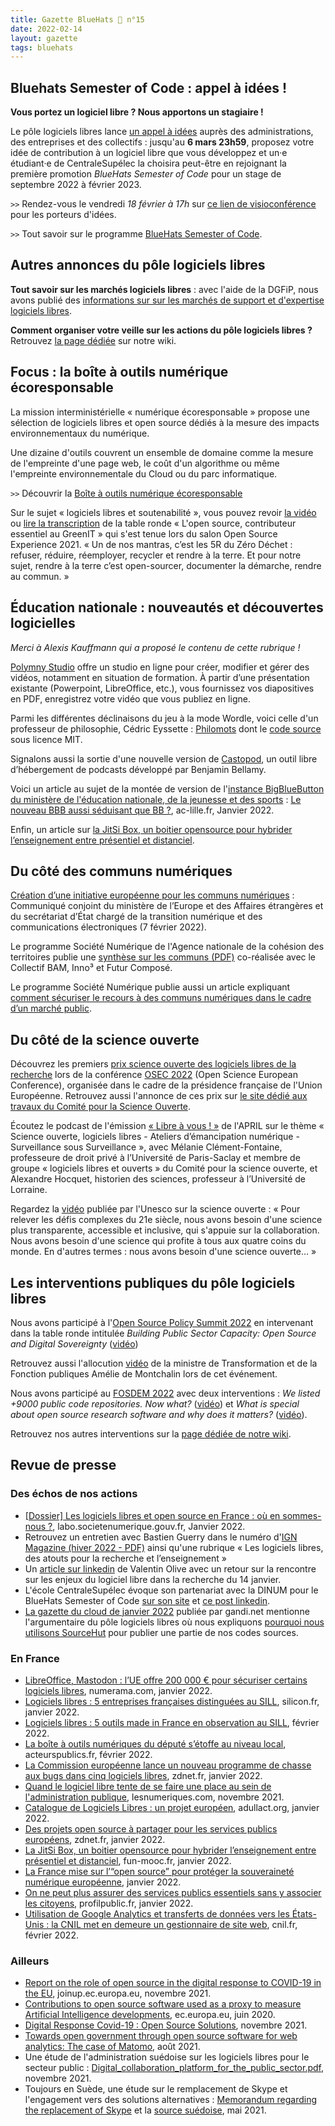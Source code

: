```yaml
---
title: Gazette BlueHats 🧢 n°15
date: 2022-02-14
layout: gazette
tags: bluehats
---
```


## Bluehats Semester of Code : appel à idées !

**Vous portez un logiciel libre ?  Nous apportons un stagiaire !**

Le pôle logiciels libres lance [un appel à idées](https://communs.numerique.gouv.fr/mobiliser/bluehats-semester-of-code/) auprès des administrations, des entreprises et des collectifs : jusqu'au **6 mars 23h59**, proposez votre idée de contribution à un logiciel libre que vous développez et un·e étudiant·e de CentraleSupélec la choisira peut-être en rejoignant la première promotion *BlueHats Semester of Code* pour un stage de septembre 2022 à février 2023.

`>>` Rendez-vous le vendredi *18 février à 17h* sur [ce lien de visioconférence](https://webinaire.numerique.gouv.fr//meeting/signin/362/creator/369/hash/84c9902a44b481830388d5d69c808eb669da0a5b) pour les porteurs d'idées.

`>>` Tout savoir sur le programme [BlueHats Semester of Code](https://man.sr.ht/~etalab/logiciels-libres/bluehats-semester-of-code.md).

## Autres annonces du pôle logiciels libres

**Tout savoir sur les marchés logiciels libres** : avec l'aide de la DGFiP, nous avons publié des [informations sur sur les marchés de support et d'expertise logiciels libres](https://communs.numerique.gouv.fr/utiliser/marches-interministeriels-support-expertise-logiciels-libres/).

**Comment organiser votre veille sur les actions du pôle logiciels libres ?** Retrouvez [la page dédiée](https://man.sr.ht/~etalab/logiciels-libres/veille.md) sur notre wiki.

## Focus : la boîte à outils numérique écoresponsable

La mission interministérielle « numérique écoresponsable » propose une sélection de logiciels libres et open source dédiés à la mesure des impacts environnementaux du numérique.

Une dizaine d'outils couvrent un ensemble de domaine comme la mesure de l'empreinte d'une page web, le coût d'un algorithme ou même l'empreinte environnementale du Cloud ou du parc informatique.

`>>` Découvrir la [Boîte à outils numérique écoresponsable](https://ecoresponsable.numerique.gouv.fr/publications/boite-outils/)

Sur le sujet « logiciels libres et soutenabilité », vous pouvez revoir [la vidéo](https://www.youtube.com/watch?v=opXYMFgbocs) ou [lire la transcription](https://www.librealire.org/l-open-source-contributeur-essentiel-au-greenit) de la table ronde « L'open source, contributeur essentiel au GreenIT » qui s'est tenue lors du salon Open Source Experience 2021. « Un de nos mantras, c’est les 5R du Zéro Déchet : refuser, réduire, réemployer, recycler et rendre à la terre. Et pour notre sujet, rendre à la terre c’est open-sourcer, documenter la démarche, rendre au commun. »

## Éducation nationale : nouveautés et découvertes logicielles

*Merci à Alexis Kauffmann qui a proposé le contenu de cette rubrique !*

[Polymny Studio](https://polymny.studio) offre un studio en ligne pour créer, modifier et gérer des vidéos, notamment en situation de formation. À partir d’une présentation existante (Powerpoint, LibreOffice, etc.), vous fournissez vos diapositives en PDF, enregistrez votre vidéo que vous publiez en ligne.

Parmi les différentes déclinaisons du jeu à la mode Wordle, voici celle d'un professeur de philosophie, Cédric Eyssette : [Philomots](https://eyssette.github.io/philomots/) dont le [code source](https://github.com/eyssette/philomots) sous licence MIT.

Signalons aussi la sortie d'une nouvelle version de [Castopod](https://castopod.org), un outil libre d’hébergement de podcasts développé par Benjamin Bellamy.

Voici un article au sujet de la montée de version de l'[instance BigBlueButton du ministère de l'éducation nationale, de la jeunesse et des sports](https://visio-agents.education.fr) : [Le nouveau BBB aussi séduisant que BB ?](https://dane.site.ac-lille.fr/2021/12/23/le-nouveau-bbb-aussi-seduisant-que-bb/), ac-lille.fr, Janvier 2022.

Enfin, un article sur [la JitSi Box, un boitier opensource pour hybrider l’enseignement entre présentiel et distanciel](https://www.fun-mooc.fr/fr/actualites/la-jitsi-box-un-boitier-opensource-pour-hybrider-lenseignement-e/).

## Du côté des communs numériques

[Création d’une initiative européenne pour les communs numériques](https://www.diplomatie.gouv.fr/fr/politique-etrangere-de-la-france/europe/la-presidence-francaise-du-conseil-de-l-union-europeenne/evenements-lies-a-la-presidence-francaise-du-conseil-de-l-union-europeenne/article/communique-conjoint-du-ministere-de-l-europe-et-des-affaires-etrangeres-et-du) : Communiqué conjoint du ministère de l’Europe et des Affaires étrangères et du secrétariat d’État chargé de la transition numérique et des communications électroniques (7 février 2022).

Le programme Société Numérique de l'Agence nationale de la cohésion des territoires publie une [synthèse sur les communs (PDF)](https://numerique-en-communs.fr/wp-content/uploads/2020/12/synthese-communs.pdf) co-réalisée avec le Collectif BAM, Inno³ et Futur Composé.

Le programme Société Numérique publie aussi un article expliquant [comment sécuriser le recours à des communs numériques dans le cadre d’un marché public](https://labo.societenumerique.gouv.fr/2021/07/12/comment-securiser-le-recours-a-des-communs-numeriques-dans-le-cadre-de-la-passation-dun-marche-public/).

## Du côté de la science ouverte

Découvrez les premiers [prix science ouverte des logiciels libres de la recherche](https://www.enseignementsup-recherche.gouv.fr/fr/remise-des-prix-science-ouverte-du-logiciel-libre-de-la-recherche-83576) lors de la conférence [OSEC 2022](https://osec2022.eu/) (Open Science European Conference), organisée dans le cadre de la présidence française de l'Union Européenne.  Retrouvez aussi l'annonce de ces prix sur [le site dédié aux travaux du Comité pour la Science Ouverte](https://www.ouvrirlascience.fr/remise-des-prix-science-ouverte-du-logiciel-libre-de-la-recherche/).

Écoutez le podcast de l'émission [« Libre à vous ! »](https://www.libreavous.org/130-science-ouverte-logiciels-libres-ateliers-d-emancipation-numerique) de l'APRIL sur le thème « Science ouverte, logiciels libres - Ateliers d’émancipation numérique - Surveillance sous Surveillance », avec Mélanie Clément-Fontaine, professeure de droit privé à l’Université de Paris-Saclay et membre de groupe « logiciels libres et ouverts » du Comité pour la science ouverte, et Alexandre Hocquet, historien des sciences, professeur à l’Université de Lorraine.

Regardez la [vidéo](https://www.youtube.com/watch?v=I3Wkvx_ZaFo) publiée par l'Unesco sur la science ouverte : « Pour relever les défis complexes du 21e siècle, nous avons besoin d'une science plus transparente, accessible et inclusive, qui s'appuie sur la collaboration. Nous avons besoin d'une science qui profite à tous aux quatre coins du monde. En d'autres termes : nous avons besoin d'une science ouverte… »

## Les interventions publiques du pôle logiciels libres

Nous avons participé à l'[Open Source Policy Summit 2022](https://summit.openforumeurope.org/) en intervenant dans la table ronde intitulée *Building Public Sector Capacity: Open Source and Digital Sovereignty* ([vidéo](https://www.youtube.com/watch?v=jtAS0h36ZNA))

Retrouvez aussi l'allocution [vidéo](https://www.youtube.com/watch?v=Rr-QcKqhoI8) de la ministre de Transformation et de la Fonction publiques Amélie de Montchalin lors de cet événement.

Nous avons participé au [FOSDEM 2022](https://fosdem.org/2022/) avec deux interventions : *We listed +9000 public code repositories. Now what?* ([vidéo](https://dai.ly/x87r20r)) et *What is special about open source research software and why does it matters?* ([vidéo](https://dai.ly/x87r1wo)).

Retrouvez nos autres interventions sur la [page dédiée de notre wiki](https://man.sr.ht/~etalab/logiciels-libres/ressources.md).

## Revue de presse
### Des échos de nos actions

- [[Dossier] Les logiciels libres et open source en France : où en sommes-nous ?](https://labo.societenumerique.gouv.fr/2022/01/27/dossier-les-logiciels-libres-et-open-source-en-france-ou-en-sommes-nous/), labo.societenumerique.gouv.fr, Janvier 2022.
- Retrouvez un entretien avec Bastien Guerry dans le numéro d'[IGN Magazine (hiver 2022 - PDF)](https://www.ign.fr/publications-de-l-ign/institut/kiosque/publications/IGN_Magazine/105/ign_mag_105.pdf) ainsi qu'une rubrique « Les logiciels libres, des atouts pour la recherche et l’enseignement »
- Un [article sur linkedin](https://www.linkedin.com/feed/update/urn:li:activity:6887744635700097024/) de Valentin Olive avec un retour sur la rencontre sur les enjeux du logiciel libre dans la recherche du 14 janvier.
- L'école CentraleSupélec évoque son partenariat avec la DINUM pour le BlueHats Semester of Code [sur son site](https://www.linkedin.com/posts/centralesupelec_d%C3%A9veloppement-de-logiciels-libres-lancez-vous-activity-6897829796701724672-QR7u/) et [ce post linkedin](https://www.centralesupelec.fr/fr/lancez-vous-dans-le-logiciel-libre-avec-centralesupelec-et-etalab).
- [La gazette du cloud de janvier 2022](https://news.gandi.net/fr/nl/la-gazette-du-cloud-janvier-22/) publiée par gandi.net mentionne l'argumentaire du pôle logiciels libres où nous expliquons [pourquoi nous utilisons SourceHut](https://man.sr.ht/~etalab/logiciels-libres/pourquoi-sourcehut.md) pour publier une partie de nos codes sources.

### En France

- [LibreOffice, Mastodon : l’UE offre 200 000 € pour sécuriser certains logiciels libres](https://www.numerama.com/tech/830709-libreoffice-mastodon-lue-offre-200-000-e-pour-securiser-certains-logiciels-libres.html), numerama.com, janvier 2022.
- [Logiciels libres : 5 entreprises françaises distinguées au SILL](https://www.silicon.fr/logiciels-libres-5-entreprises-francaises-sill-431025.html), silicon.fr, janvier 2022.
- [Logiciels libres : 5 outils made in France en observation au SILL](https://www.silicon.fr/5-logiciels-libres-made-in-france-observation-sill-431775.html), février 2022.
- [La boîte à outils numériques du député s’étoffe au niveau local](https://www.acteurspublics.fr/articles/la-boite-a-outils-numeriques-du-depute-setoffe-au-niveau-local), acteurspublics.fr, février 2022.
- [La Commission européenne lance un nouveau programme de chasse aux bugs dans cinq logiciels libres](https://www.zdnet.fr/blogs/l-esprit-libre/la-commission-europeenne-lance-un-nouveau-programme-de-chasse-aux-bugs-dans-cinq-logiciels-libres-39936139.htm), zdnet.fr, janvier 2022.
- [Quand le logiciel libre tente de se faire une place au sein de l'administration publique](https://www.lesnumeriques.com/vie-du-net/quand-le-logiciel-libre-tente-de-se-faire-une-place-au-sein-de-l-administration-publique-n171167.html), lesnumeriques.com, novembre 2021.
- [Catalogue de Logiciels Libres : un projet européen](https://adullact.org/breves/73-actualite/projet-libre-a-decouvrir/1055-catalogue-de-logiciels-libres-un-projet-europeen), adullact.org, janvier 2022.
- [Des projets open source à partager pour les services publics européens](https://www.zdnet.fr/blogs/l-esprit-libre/des-projets-open-source-a-partager-pour-les-services-publics-europeens-39935487.htm), zdnet.fr, janvier 2022.
- [La JitSi Box, un boitier opensource pour hybrider l’enseignement entre présentiel et distanciel](https://www.fun-mooc.fr/fr/actualites/la-jitsi-box-un-boitier-opensource-pour-hybrider-lenseignement-e/), fun-mooc.fr, janvier 2022.
- [La France mise sur l’“open source” pour protéger la souveraineté numérique européenne](https://www.acteurspublics.fr/articles/la-france-mise-sur-l-open-source-pour-proteger-la-souverainete-numerique-europeenne), janvier 2022.
- [On ne peut plus assurer des services publics essentiels sans y associer les citoyens](https://profilpublic.fr/blog/on-ne-peut-plus-assurer-des-services-publics-essentiels-sans-y-associer-les-citoyens/), profilpublic.fr, janvier 2022.
- [Utilisation de Google Analytics et transferts de données vers les États-Unis : la CNIL met en demeure un gestionnaire de site web](https://www.cnil.fr/fr/utilisation-de-google-analytics-et-transferts-de-donnees-vers-les-etats-unis-la-cnil-met-en-demeure), cnil.fr, février 2022.

### Ailleurs

- [Report on the role of open source in the digital response to COVID-19 in the EU](https://joinup.ec.europa.eu/collection/open-source-observatory-osor/reports), joinup.ec.europa.eu, novembre 2021.
- [Contributions to open source software used as a proxy to measure Artificial Intelligence developments](https://ec.europa.eu/newsroom/joinup/items/679787/default), ec.europa.eu, juin 2020.
- [Digital Response Covid-19 : Open Source Solutions](https://joinup.ec.europa.eu/collection/digital-response-covid-19/open-source-solutions), novembre 2021.
- [Towards open government through open source software for web analytics: The case of Matomo](https://jedem.org/index.php/jedem/article/view/650/522), août 2021.
- Une étude de l'administration suédoise sur les logiciels libres pour le secteur public : [Digital\_collaboration\_platform\_for\_the\_public\_sector.pdf](https://www.esamverka.se/download/18.4a6f5f6917d9204856518c5e/1639137082930/Digital%20collaboration%20platform%20for%20the%20public%20sector.pdf), novembre 2021.
- Toujours en Suède, une étude sur le remplacement de Skype et l'engagement vers des solutions alternatives : [Memorandum regarding the replacement of Skype](https://www.linkedin.com/posts/armanborghem_memorandum-regarding-the-replacement-of-skype-activity-6805047852675452928-4IW6/) et la [source suédoise](https://skatteverket.se/omoss/varverksamhet/rapporterremissvarochskrivelser/remissvar/2021/remissvar2021/8958696.5.3016b5d91791bf54679d41.html), mai 2021.
